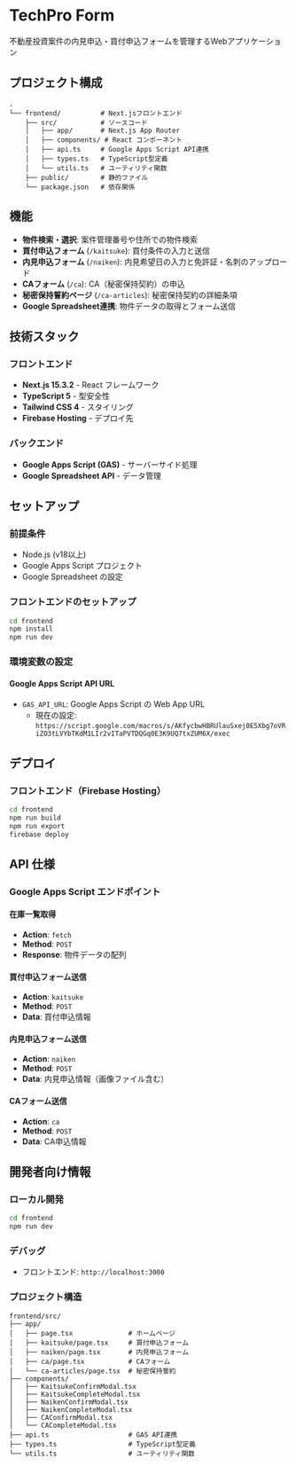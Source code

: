 # TechPro Form

不動産投資案件の内見申込・買付申込フォームを管理するWebアプリケーション

## プロジェクト構成

```
.
└── frontend/          # Next.jsフロントエンド
    ├── src/           # ソースコード
    │   ├── app/       # Next.js App Router
    │   ├── components/ # React コンポーネント
    │   ├── api.ts     # Google Apps Script API連携
    │   ├── types.ts   # TypeScript型定義
    │   └── utils.ts   # ユーティリティ関数
    ├── public/        # 静的ファイル
    └── package.json   # 依存関係
```

## 機能

- **物件検索・選択**: 案件管理番号や住所での物件検索
- **買付申込フォーム** (`/kaitsuke`): 買付条件の入力と送信
- **内見申込フォーム** (`/naiken`): 内見希望日の入力と免許証・名刺のアップロード
- **CAフォーム** (`/ca`): CA（秘密保持契約）の申込
- **秘密保持誓約ページ** (`/ca-articles`): 秘密保持契約の詳細条項
- **Google Spreadsheet連携**: 物件データの取得とフォーム送信

## 技術スタック

### フロントエンド
- **Next.js 15.3.2** - React フレームワーク
- **TypeScript 5** - 型安全性
- **Tailwind CSS 4** - スタイリング
- **Firebase Hosting** - デプロイ先

### バックエンド
- **Google Apps Script (GAS)** - サーバーサイド処理
- **Google Spreadsheet API** - データ管理

## セットアップ

### 前提条件
- Node.js (v18以上)
- Google Apps Script プロジェクト
- Google Spreadsheet の設定

### フロントエンドのセットアップ

```bash
cd frontend
npm install
npm run dev
```

### 環境変数の設定

#### Google Apps Script API URL
- `GAS_API_URL`: Google Apps Script の Web App URL
  - 現在の設定: `https://script.google.com/macros/s/AKfycbwHBRUlauSxej0E5Xbg7oVRiZO3tLVYbTKdM1LIr2vITaPVTDQGq0E3K9UQ7txZUM6X/exec`

## デプロイ

### フロントエンド（Firebase Hosting）

```bash
cd frontend
npm run build
npm run export
firebase deploy
```

## API 仕様

### Google Apps Script エンドポイント

#### 在庫一覧取得
- **Action**: `fetch`
- **Method**: `POST`
- **Response**: 物件データの配列

#### 買付申込フォーム送信
- **Action**: `kaitsuke`
- **Method**: `POST`
- **Data**: 買付申込情報

#### 内見申込フォーム送信
- **Action**: `naiken`
- **Method**: `POST`
- **Data**: 内見申込情報（画像ファイル含む）

#### CAフォーム送信
- **Action**: `ca`
- **Method**: `POST`
- **Data**: CA申込情報

## 開発者向け情報

### ローカル開発

```bash
cd frontend
npm run dev
```

### デバッグ
- フロントエンド: `http://localhost:3000`

### プロジェクト構造

```
frontend/src/
├── app/
│   ├── page.tsx              # ホームページ
│   ├── kaitsuke/page.tsx     # 買付申込フォーム
│   ├── naiken/page.tsx       # 内見申込フォーム
│   ├── ca/page.tsx           # CAフォーム
│   └── ca-articles/page.tsx  # 秘密保持誓約
├── components/
│   ├── KaitsukeConfirmModal.tsx
│   ├── KaitsukeCompleteModal.tsx
│   ├── NaikenConfirmModal.tsx
│   ├── NaikenCompleteModal.tsx
│   ├── CAConfirmModal.tsx
│   └── CACompleteModal.tsx
├── api.ts                    # GAS API連携
├── types.ts                  # TypeScript型定義
└── utils.ts                  # ユーティリティ関数
```
